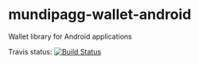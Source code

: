 # mundipagg-wallet-android
Wallet library for Android applications

Travis status: [![Build Status](https://travis-ci.org/mundipagg/mundipagg-wallet-android.svg?branch=development)](https://travis-ci.org/mundipagg/mundipagg-wallet-android)
